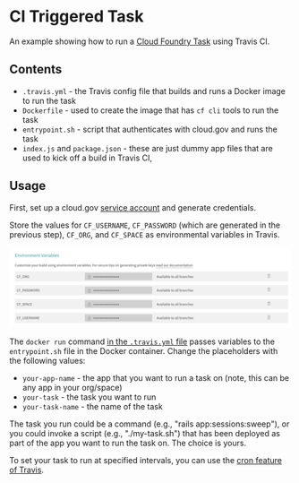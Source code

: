 # CI Triggered Task

An example showing how to run a [Cloud Foundry Task](https://docs.cloudfoundry.org/devguide/using-tasks.html) using Travis CI. 

## Contents

* `.travis.yml` - the Travis config file that builds and runs a Docker image to run the task
* `Dockerfile` - used to create the image that has `cf cli` tools to run the task
* `entrypoint.sh` - script that authenticates with cloud.gov and runs the task
* `index.js` and `package.json` - these are just dummy app files that are used to kick off a build in Travis CI,

## Usage

First, set up a cloud.gov [service account](https://cloud.gov/docs/services/cloud-gov-service-account/) and generate credentials.

Store the values for `CF_USERNAME`, `CF_PASSWORD` (which are generated in the previous step), `CF_ORG`, and `CF_SPACE` as environmental variables in Travis.

![Store your values as environmental variables in Travis](images/vars.png)

The `docker run` command [in the `.travis.yml` file](https://github.com/mheadd/task-tests/blob/master/.travis.yml#L8) passes variables to the `entrypoint.sh` file in the Docker container. Change the placeholders with the following values:

* `your-app-name` - the app that you want to run a task on (note, this can be any app in your org/space)
* `your-task` - the task you want to run
* `your-task-name` - the name of the task

The task you run could be a command (e.g., "rails app:sessions:sweep"), or you could invoke a script (e.g., "./my-task.sh") that has been deployed as part of the app you want to run the task on. The choice is yours.

To set your task to run at specified intervals, you can use the [cron feature of Travis](https://docs.travis-ci.com/user/cron-jobs/).
